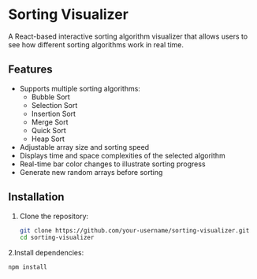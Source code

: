# Sorting Visualizer

A React-based interactive sorting algorithm visualizer that allows users to see how different sorting algorithms work in real time.

## Features

- Supports multiple sorting algorithms:
  - Bubble Sort
  - Selection Sort
  - Insertion Sort
  - Merge Sort
  - Quick Sort
  - Heap Sort
- Adjustable array size and sorting speed
- Displays time and space complexities of the selected algorithm
- Real-time bar color changes to illustrate sorting progress
- Generate new random arrays before sorting

## Installation

1. Clone the repository:
   ```sh
   git clone https://github.com/your-username/sorting-visualizer.git
   cd sorting-visualizer
2.Install dependencies:
  ```sh
  npm install
